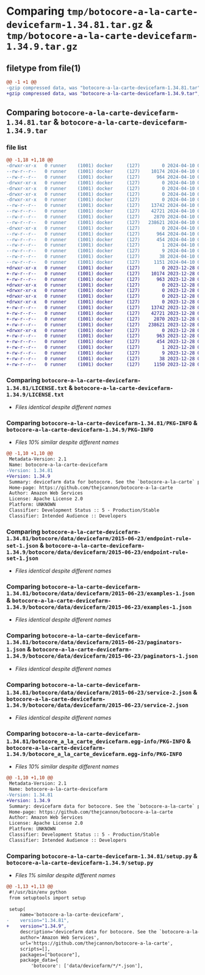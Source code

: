# Comparing `tmp/botocore-a-la-carte-devicefarm-1.34.81.tar.gz` & `tmp/botocore-a-la-carte-devicefarm-1.34.9.tar.gz`

## filetype from file(1)

```diff
@@ -1 +1 @@
-gzip compressed data, was "botocore-a-la-carte-devicefarm-1.34.81.tar", last modified: Wed Apr 10 01:00:01 2024, max compression
+gzip compressed data, was "botocore-a-la-carte-devicefarm-1.34.9.tar", last modified: Thu Dec 28 01:06:42 2023, max compression
```

## Comparing `botocore-a-la-carte-devicefarm-1.34.81.tar` & `botocore-a-la-carte-devicefarm-1.34.9.tar`

### file list

```diff
@@ -1,18 +1,18 @@
-drwxr-xr-x   0 runner    (1001) docker     (127)        0 2024-04-10 01:00:01.356233 botocore-a-la-carte-devicefarm-1.34.81/
--rw-r--r--   0 runner    (1001) docker     (127)    10174 2024-04-10 01:00:01.000000 botocore-a-la-carte-devicefarm-1.34.81/LICENSE.txt
--rw-r--r--   0 runner    (1001) docker     (127)      964 2024-04-10 01:00:01.356233 botocore-a-la-carte-devicefarm-1.34.81/PKG-INFO
-drwxr-xr-x   0 runner    (1001) docker     (127)        0 2024-04-10 01:00:01.352233 botocore-a-la-carte-devicefarm-1.34.81/botocore/
-drwxr-xr-x   0 runner    (1001) docker     (127)        0 2024-04-10 01:00:01.356233 botocore-a-la-carte-devicefarm-1.34.81/botocore/data/
-drwxr-xr-x   0 runner    (1001) docker     (127)        0 2024-04-10 01:00:01.356233 botocore-a-la-carte-devicefarm-1.34.81/botocore/data/devicefarm/
-drwxr-xr-x   0 runner    (1001) docker     (127)        0 2024-04-10 01:00:01.356233 botocore-a-la-carte-devicefarm-1.34.81/botocore/data/devicefarm/2015-06-23/
--rw-r--r--   0 runner    (1001) docker     (127)    13742 2024-04-10 00:59:41.000000 botocore-a-la-carte-devicefarm-1.34.81/botocore/data/devicefarm/2015-06-23/endpoint-rule-set-1.json
--rw-r--r--   0 runner    (1001) docker     (127)    42721 2024-04-10 00:59:41.000000 botocore-a-la-carte-devicefarm-1.34.81/botocore/data/devicefarm/2015-06-23/examples-1.json
--rw-r--r--   0 runner    (1001) docker     (127)     2870 2024-04-10 00:59:41.000000 botocore-a-la-carte-devicefarm-1.34.81/botocore/data/devicefarm/2015-06-23/paginators-1.json
--rw-r--r--   0 runner    (1001) docker     (127)   238621 2024-04-10 00:59:41.000000 botocore-a-la-carte-devicefarm-1.34.81/botocore/data/devicefarm/2015-06-23/service-2.json
-drwxr-xr-x   0 runner    (1001) docker     (127)        0 2024-04-10 01:00:01.356233 botocore-a-la-carte-devicefarm-1.34.81/botocore_a_la_carte_devicefarm.egg-info/
--rw-r--r--   0 runner    (1001) docker     (127)      964 2024-04-10 01:00:01.000000 botocore-a-la-carte-devicefarm-1.34.81/botocore_a_la_carte_devicefarm.egg-info/PKG-INFO
--rw-r--r--   0 runner    (1001) docker     (127)      454 2024-04-10 01:00:01.000000 botocore-a-la-carte-devicefarm-1.34.81/botocore_a_la_carte_devicefarm.egg-info/SOURCES.txt
--rw-r--r--   0 runner    (1001) docker     (127)        1 2024-04-10 01:00:01.000000 botocore-a-la-carte-devicefarm-1.34.81/botocore_a_la_carte_devicefarm.egg-info/dependency_links.txt
--rw-r--r--   0 runner    (1001) docker     (127)        9 2024-04-10 01:00:01.000000 botocore-a-la-carte-devicefarm-1.34.81/botocore_a_la_carte_devicefarm.egg-info/top_level.txt
--rw-r--r--   0 runner    (1001) docker     (127)       38 2024-04-10 01:00:01.356233 botocore-a-la-carte-devicefarm-1.34.81/setup.cfg
--rw-r--r--   0 runner    (1001) docker     (127)     1151 2024-04-10 01:00:01.000000 botocore-a-la-carte-devicefarm-1.34.81/setup.py
+drwxr-xr-x   0 runner    (1001) docker     (127)        0 2023-12-28 01:06:42.790287 botocore-a-la-carte-devicefarm-1.34.9/
+-rw-r--r--   0 runner    (1001) docker     (127)    10174 2023-12-28 01:06:42.000000 botocore-a-la-carte-devicefarm-1.34.9/LICENSE.txt
+-rw-r--r--   0 runner    (1001) docker     (127)      963 2023-12-28 01:06:42.790287 botocore-a-la-carte-devicefarm-1.34.9/PKG-INFO
+drwxr-xr-x   0 runner    (1001) docker     (127)        0 2023-12-28 01:06:42.790287 botocore-a-la-carte-devicefarm-1.34.9/botocore/
+drwxr-xr-x   0 runner    (1001) docker     (127)        0 2023-12-28 01:06:42.790287 botocore-a-la-carte-devicefarm-1.34.9/botocore/data/
+drwxr-xr-x   0 runner    (1001) docker     (127)        0 2023-12-28 01:06:42.790287 botocore-a-la-carte-devicefarm-1.34.9/botocore/data/devicefarm/
+drwxr-xr-x   0 runner    (1001) docker     (127)        0 2023-12-28 01:06:42.790287 botocore-a-la-carte-devicefarm-1.34.9/botocore/data/devicefarm/2015-06-23/
+-rw-r--r--   0 runner    (1001) docker     (127)    13742 2023-12-28 01:06:26.000000 botocore-a-la-carte-devicefarm-1.34.9/botocore/data/devicefarm/2015-06-23/endpoint-rule-set-1.json
+-rw-r--r--   0 runner    (1001) docker     (127)    42721 2023-12-28 01:06:26.000000 botocore-a-la-carte-devicefarm-1.34.9/botocore/data/devicefarm/2015-06-23/examples-1.json
+-rw-r--r--   0 runner    (1001) docker     (127)     2870 2023-12-28 01:06:26.000000 botocore-a-la-carte-devicefarm-1.34.9/botocore/data/devicefarm/2015-06-23/paginators-1.json
+-rw-r--r--   0 runner    (1001) docker     (127)   238621 2023-12-28 01:06:26.000000 botocore-a-la-carte-devicefarm-1.34.9/botocore/data/devicefarm/2015-06-23/service-2.json
+drwxr-xr-x   0 runner    (1001) docker     (127)        0 2023-12-28 01:06:42.790287 botocore-a-la-carte-devicefarm-1.34.9/botocore_a_la_carte_devicefarm.egg-info/
+-rw-r--r--   0 runner    (1001) docker     (127)      963 2023-12-28 01:06:42.000000 botocore-a-la-carte-devicefarm-1.34.9/botocore_a_la_carte_devicefarm.egg-info/PKG-INFO
+-rw-r--r--   0 runner    (1001) docker     (127)      454 2023-12-28 01:06:42.000000 botocore-a-la-carte-devicefarm-1.34.9/botocore_a_la_carte_devicefarm.egg-info/SOURCES.txt
+-rw-r--r--   0 runner    (1001) docker     (127)        1 2023-12-28 01:06:42.000000 botocore-a-la-carte-devicefarm-1.34.9/botocore_a_la_carte_devicefarm.egg-info/dependency_links.txt
+-rw-r--r--   0 runner    (1001) docker     (127)        9 2023-12-28 01:06:42.000000 botocore-a-la-carte-devicefarm-1.34.9/botocore_a_la_carte_devicefarm.egg-info/top_level.txt
+-rw-r--r--   0 runner    (1001) docker     (127)       38 2023-12-28 01:06:42.790287 botocore-a-la-carte-devicefarm-1.34.9/setup.cfg
+-rw-r--r--   0 runner    (1001) docker     (127)     1150 2023-12-28 01:06:42.000000 botocore-a-la-carte-devicefarm-1.34.9/setup.py
```

### Comparing `botocore-a-la-carte-devicefarm-1.34.81/LICENSE.txt` & `botocore-a-la-carte-devicefarm-1.34.9/LICENSE.txt`

 * *Files identical despite different names*

### Comparing `botocore-a-la-carte-devicefarm-1.34.81/PKG-INFO` & `botocore-a-la-carte-devicefarm-1.34.9/PKG-INFO`

 * *Files 10% similar despite different names*

```diff
@@ -1,10 +1,10 @@
 Metadata-Version: 2.1
 Name: botocore-a-la-carte-devicefarm
-Version: 1.34.81
+Version: 1.34.9
 Summary: devicefarm data for botocore. See the `botocore-a-la-carte` package for more info.
 Home-page: https://github.com/thejcannon/botocore-a-la-carte
 Author: Amazon Web Services
 License: Apache License 2.0
 Platform: UNKNOWN
 Classifier: Development Status :: 5 - Production/Stable
 Classifier: Intended Audience :: Developers
```

### Comparing `botocore-a-la-carte-devicefarm-1.34.81/botocore/data/devicefarm/2015-06-23/endpoint-rule-set-1.json` & `botocore-a-la-carte-devicefarm-1.34.9/botocore/data/devicefarm/2015-06-23/endpoint-rule-set-1.json`

 * *Files identical despite different names*

### Comparing `botocore-a-la-carte-devicefarm-1.34.81/botocore/data/devicefarm/2015-06-23/examples-1.json` & `botocore-a-la-carte-devicefarm-1.34.9/botocore/data/devicefarm/2015-06-23/examples-1.json`

 * *Files identical despite different names*

### Comparing `botocore-a-la-carte-devicefarm-1.34.81/botocore/data/devicefarm/2015-06-23/paginators-1.json` & `botocore-a-la-carte-devicefarm-1.34.9/botocore/data/devicefarm/2015-06-23/paginators-1.json`

 * *Files identical despite different names*

### Comparing `botocore-a-la-carte-devicefarm-1.34.81/botocore/data/devicefarm/2015-06-23/service-2.json` & `botocore-a-la-carte-devicefarm-1.34.9/botocore/data/devicefarm/2015-06-23/service-2.json`

 * *Files identical despite different names*

### Comparing `botocore-a-la-carte-devicefarm-1.34.81/botocore_a_la_carte_devicefarm.egg-info/PKG-INFO` & `botocore-a-la-carte-devicefarm-1.34.9/botocore_a_la_carte_devicefarm.egg-info/PKG-INFO`

 * *Files 10% similar despite different names*

```diff
@@ -1,10 +1,10 @@
 Metadata-Version: 2.1
 Name: botocore-a-la-carte-devicefarm
-Version: 1.34.81
+Version: 1.34.9
 Summary: devicefarm data for botocore. See the `botocore-a-la-carte` package for more info.
 Home-page: https://github.com/thejcannon/botocore-a-la-carte
 Author: Amazon Web Services
 License: Apache License 2.0
 Platform: UNKNOWN
 Classifier: Development Status :: 5 - Production/Stable
 Classifier: Intended Audience :: Developers
```

### Comparing `botocore-a-la-carte-devicefarm-1.34.81/setup.py` & `botocore-a-la-carte-devicefarm-1.34.9/setup.py`

 * *Files 1% similar despite different names*

```diff
@@ -1,13 +1,13 @@
 #!/usr/bin/env python
 from setuptools import setup
 
 setup(
     name='botocore-a-la-carte-devicefarm',
-    version="1.34.81",
+    version="1.34.9",
     description='devicefarm data for botocore. See the `botocore-a-la-carte` package for more info.',
     author='Amazon Web Services',
     url='https://github.com/thejcannon/botocore-a-la-carte',
     scripts=[],
     packages=["botocore"],
     package_data={
         'botocore': ['data/devicefarm/*/*.json'],
```

